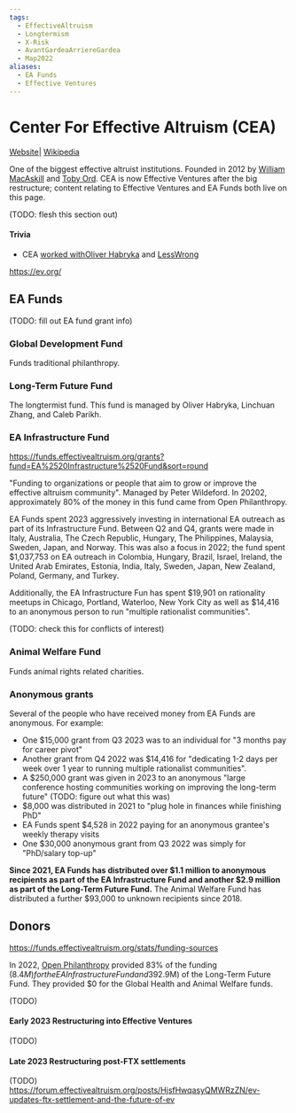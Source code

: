 ```yaml
---
tags:
  - EffectiveAltruism
  - Longtermism
  - X-Risk
  - AvantGardeaArriereGardea
  - Map2022
aliases:
  - EA Funds
  - Effective Ventures
---
```

# Center For Effective Altruism (CEA)

[Website](https://www.centreforeffectivealtruism.org/)| [Wikipedia](https://en.wikipedia.org/wiki/Centre_for_Effective_Altruism)

One of the biggest effective altruist institutions. Founded in 2012 by [William MacAskill]() and [Toby Ord](). CEA is now Effective Ventures after the big restructure; content relating to Effective Ventures and EA Funds both live on this page.

(TODO: flesh this section out)

#### Trivia

- CEA [worked with](https://www.lesswrong.com/posts/Pkk6LziSsCMi8TWzw/the-new-effective-altruism-forum-just-launched)[Oliver Habryka]() and [LessWrong](/content/wiki/Cartography/Lesser%20Wrongia/LessWrong)

https://ev.org/

## EA Funds

(TODO: fill out EA fund grant info)

### Global Development Fund

Funds traditional philanthropy.
### Long-Term Future Fund

The longtermist fund. This fund is managed by Oliver Habryka, Linchuan Zhang, and Caleb Parikh.

### EA Infrastructure Fund

https://funds.effectivealtruism.org/grants?fund=EA%2520Infrastructure%2520Fund&sort=round


"Funding to organizations or people that aim to grow or improve the effective altruism community". Managed by Peter Wildeford. In 20202, approximately 80% of the money in this fund came from Open Philanthropy.

EA Funds spent 2023 aggressively investing in international EA outreach as part of its Infrastructure Fund. Between Q2 and Q4, grants were made in Italy, Australia, The Czech Republic, Hungary, The Philippines, Malaysia, Sweden, Japan, and Norway. This was also a focus in 2022; the fund spent $1,037,753 on EA outreach in Colombia, Hungary, Brazil, Israel, Ireland, the United Arab Emirates, Estonia, India, Italy, Sweden, Japan, New Zealand, Poland, Germany, and Turkey.

Additionally, the EA Infrastructure Fun has spent $19,901 on rationality meetups in Chicago, Portland, Waterloo, New York City as well as $14,416 to an anonymous person to run "multiple rationalist communities".

(TODO: check this for conflicts of interest)

### Animal Welfare Fund

Funds animal rights related charities.

### Anonymous grants

Several of the people who have received money from EA Funds are anonymous. For example:
- One $15,000 grant from Q3 2023 was to an individual for "3 months pay for career pivot"
- Another grant from Q4 2022 was $14,416 for "dedicating 1-2 days per week over 1 year to running multiple rationalist communities".
- A $250,000 grant was given in 2023 to an anonymous "large conference hosting communities working on improving the long-term future" (TODO: figure out what this was)
- $8,000 was distributed in 2021 to "plug hole in finances while finishing PhD"
- EA Funds spent $4,528 in 2022 paying for an anonymous grantee's weekly therapy visits
- One $30,000 anonymous grant from Q3 2022 was simply for "PhD/salary top-up"

**Since 2021, EA Funds has distributed over $1.1 million to anonymous recipients as part of the EA Infrastructure Fund and another $2.9 million as part of the Long-Term Future Fund.** The Animal Welfare Fund has distributed a further $93,000 to unknown recipients since 2018.

## Donors

https://funds.effectivealtruism.org/stats/funding-sources

In 2022, [Open Philanthropy](Open%20Philanthropy.md) provided 83% of the funding ($8.4M) for the EA Infrastructure Fund and 39% ($2.9M) of the Long-Term Future Fund. They provided $0 for the Global Health and Animal Welfare funds.

(TODO)
#### Early 2023 Restructuring into Effective Ventures
 (TODO)

#### Late 2023 Restructuring post-FTX settlements
(TODO)
https://forum.effectivealtruism.org/posts/HjsfHwqasyQMWRzZN/ev-updates-ftx-settlement-and-the-future-of-ev

